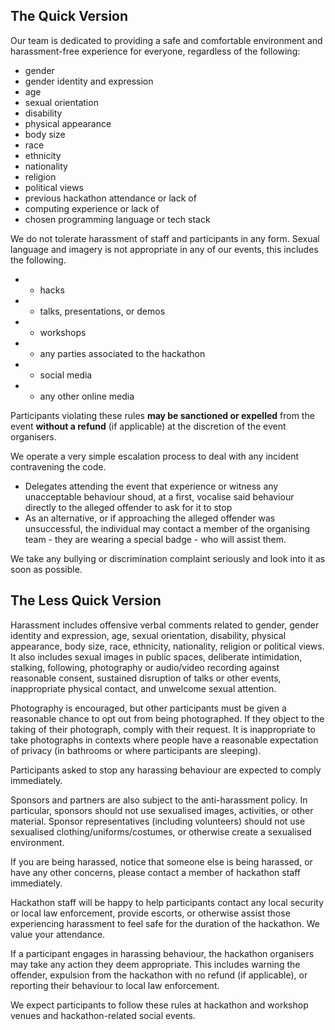 ## The Quick Version

Our team is dedicated to providing a safe and comfortable environment and harassment-free experience for everyone, regardless of the following:

- gender
- gender identity and expression
- age
- sexual orientation
- disability
- physical appearance
- body size
- race
- ethnicity
- nationality
- religion
- political views
- previous hackathon attendance or lack of
- computing experience or lack of
- chosen programming language or tech stack

We do not tolerate harassment of staff and participants in any form. Sexual language and imagery is not appropriate in any of our events, this includes the following.

- - hacks
- - talks, presentations, or demos
- - workshops
- - any parties associated to the hackathon
- - social media
- - any other online media

Participants violating these rules **may be sanctioned or expelled** from the event **without a refund** (if applicable) at the discretion of the event organisers.

We operate a very simple escalation process to deal with any incident contravening the code.

- Delegates attending the event that experience or witness any unacceptable behaviour shoud, at a first, vocalise said behaviour directly to the alleged offender to ask for it to stop
- As an alternative, or if approaching the alleged offender was unsuccessful, the individual may contact a member of the organising team - they are wearing a special badge - who will assist them.

We take any bullying or discrimination complaint seriously and look into it as soon as possible.

## The Less Quick Version

Harassment includes offensive verbal comments related to gender, gender identity and expression, age, sexual orientation, disability, physical appearance, body size, race, ethnicity, nationality, religion or political views. It also includes sexual images in public spaces, deliberate intimidation, stalking, following, photography or audio/video recording against reasonable consent, sustained disruption of talks or other events, inappropriate physical contact, and unwelcome sexual attention.

Photography is encouraged, but other participants must be given a reasonable chance to opt out from being photographed. If they object to the taking of their photograph, comply with their request. It is inappropriate to take photographs in contexts where people have a reasonable expectation of privacy (in bathrooms or where participants are sleeping).

Participants asked to stop any harassing behaviour are expected to comply immediately.

Sponsors and partners are also subject to the anti-harassment policy. In particular, sponsors should not use sexualised images, activities, or other material. Sponsor representatives (including volunteers) should not use sexualised clothing/uniforms/costumes, or otherwise create a sexualised environment.

If you are being harassed, notice that someone else is being harassed, or have any other concerns, please contact a member of hackathon staff immediately.

Hackathon staff will be happy to help participants contact any local security or local law enforcement, provide escorts, or otherwise assist those experiencing harassment to feel safe for the duration of the hackathon. We value your attendance.

If a participant engages in harassing behaviour, the hackathon organisers may take any action they deem appropriate. This includes warning the offender, expulsion from the hackathon with no refund (if applicable), or reporting their behaviour to local law enforcement.

We expect participants to follow these rules at hackathon and workshop venues and hackathon-related social events.